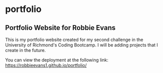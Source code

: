 # portfolio

## Portfolio Website for Robbie Evans
This is my portfolio website created for my second challenge in the University of Richmond's Coding Bootcamp. I will be adding projects that I create in the future.

You can view the deployment at the following link:
https://robbieevans1.github.io/portfolio/
